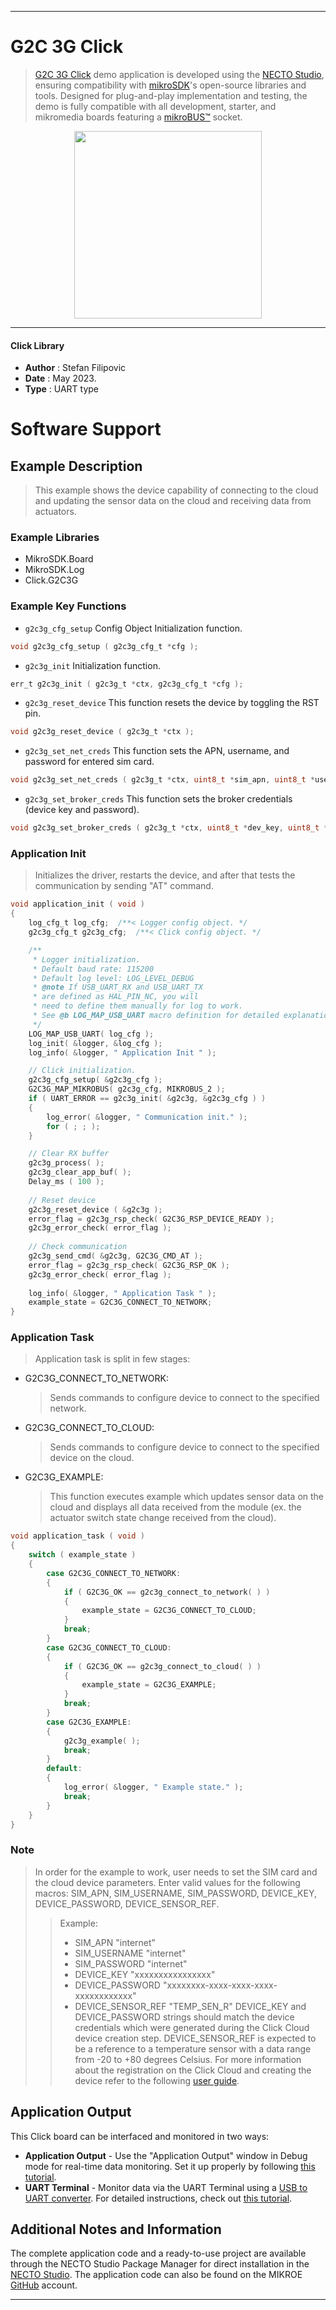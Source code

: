 
---
# G2C 3G Click

> [G2C 3G Click](https://www.mikroe.com/?pid_product=MIKROE-3888) demo application is developed using
the [NECTO Studio](https://www.mikroe.com/necto), ensuring compatibility with [mikroSDK](https://www.mikroe.com/mikrosdk)'s
open-source libraries and tools. Designed for plug-and-play implementation and testing, the demo is fully compatible with
all development, starter, and mikromedia boards featuring a [mikroBUS&trade;](https://www.mikroe.com/mikrobus) socket.

<p align="center">
  <img src="https://www.mikroe.com/?pid_product=MIKROE-3888&image=1" height=300px>
</p>

---

#### Click Library

- **Author**        : Stefan Filipovic
- **Date**          : May 2023.
- **Type**          : UART type

# Software Support

## Example Description

> This example shows the device capability of connecting to the cloud and updating the sensor data on the cloud and receiving data from actuators.

### Example Libraries

- MikroSDK.Board
- MikroSDK.Log
- Click.G2C3G

### Example Key Functions

- `g2c3g_cfg_setup` Config Object Initialization function.
```c
void g2c3g_cfg_setup ( g2c3g_cfg_t *cfg );
```

- `g2c3g_init` Initialization function.
```c
err_t g2c3g_init ( g2c3g_t *ctx, g2c3g_cfg_t *cfg );
```

- `g2c3g_reset_device` This function resets the device by toggling the RST pin.
```c
void g2c3g_reset_device ( g2c3g_t *ctx );
```

- `g2c3g_set_net_creds` This function sets the APN, username, and password for entered sim card.
```c
void g2c3g_set_net_creds ( g2c3g_t *ctx, uint8_t *sim_apn, uint8_t *username, uint8_t *password );
```

- `g2c3g_set_broker_creds` This function sets the broker credentials (device key and password).
```c
void g2c3g_set_broker_creds ( g2c3g_t *ctx, uint8_t *dev_key, uint8_t *password );
```

### Application Init

> Initializes the driver, restarts the device, and after that tests the communication by sending "AT" command.

```c
void application_init ( void )
{
    log_cfg_t log_cfg;  /**< Logger config object. */
    g2c3g_cfg_t g2c3g_cfg;  /**< Click config object. */

    /** 
     * Logger initialization.
     * Default baud rate: 115200
     * Default log level: LOG_LEVEL_DEBUG
     * @note If USB_UART_RX and USB_UART_TX 
     * are defined as HAL_PIN_NC, you will 
     * need to define them manually for log to work. 
     * See @b LOG_MAP_USB_UART macro definition for detailed explanation.
     */
    LOG_MAP_USB_UART( log_cfg );
    log_init( &logger, &log_cfg );
    log_info( &logger, " Application Init " );

    // Click initialization.
    g2c3g_cfg_setup( &g2c3g_cfg );
    G2C3G_MAP_MIKROBUS( g2c3g_cfg, MIKROBUS_2 );
    if ( UART_ERROR == g2c3g_init( &g2c3g, &g2c3g_cfg ) ) 
    {
        log_error( &logger, " Communication init." );
        for ( ; ; );
    }

    // Clear RX buffer
    g2c3g_process( );   
    g2c3g_clear_app_buf( );
    Delay_ms ( 100 );
    
    // Reset device
    g2c3g_reset_device ( &g2c3g );
    error_flag = g2c3g_rsp_check( G2C3G_RSP_DEVICE_READY );
    g2c3g_error_check( error_flag );
    
    // Check communication
    g2c3g_send_cmd( &g2c3g, G2C3G_CMD_AT );
    error_flag = g2c3g_rsp_check( G2C3G_RSP_OK );
    g2c3g_error_check( error_flag );
    
    log_info( &logger, " Application Task " );
    example_state = G2C3G_CONNECT_TO_NETWORK;
}
```

### Application Task

> Application task is split in few stages:
 - G2C3G_CONNECT_TO_NETWORK: 
   > Sends commands to configure device to connect to the specified network.
 - G2C3G_CONNECT_TO_CLOUD: 
   > Sends commands to configure device to connect to the specified device on the cloud.
 - G2C3G_EXAMPLE:
   > This function executes example which updates sensor data on the cloud and displays
   > all data received from the module (ex. the actuator switch state change received from the cloud).

```c
void application_task ( void )
{
    switch ( example_state )
    {
        case G2C3G_CONNECT_TO_NETWORK:
        {
            if ( G2C3G_OK == g2c3g_connect_to_network( ) )
            {
                example_state = G2C3G_CONNECT_TO_CLOUD;
            }
            break;
        }
        case G2C3G_CONNECT_TO_CLOUD:
        {
            if ( G2C3G_OK == g2c3g_connect_to_cloud( ) )
            {
                example_state = G2C3G_EXAMPLE;
            }
            break;
        }
        case G2C3G_EXAMPLE:
        {
            g2c3g_example( );
            break;
        }
        default:
        {
            log_error( &logger, " Example state." );
            break;
        }
    }
}
```

### Note

> In order for the example to work, user needs to set the SIM card and the cloud device parameters.
Enter valid values for the following macros: 
SIM_APN, SIM_USERNAME, SIM_PASSWORD, DEVICE_KEY, DEVICE_PASSWORD, DEVICE_SENSOR_REF.
> > Example: 
> > - SIM_APN              "internet"
> > - SIM_USERNAME         "internet"
> > - SIM_PASSWORD         "internet"
> > - DEVICE_KEY           "xxxxxxxxxxxxxxxx"
> > - DEVICE_PASSWORD      "xxxxxxxx-xxxx-xxxx-xxxx-xxxxxxxxxxxx"
> > - DEVICE_SENSOR_REF    "TEMP_SEN_R"
> DEVICE_KEY and DEVICE_PASSWORD strings should match the device credentials which were generated during the Click Cloud device creation step.
DEVICE_SENSOR_REF is expected to be a reference to a temperature sensor with a data range from -20 to +80 degrees Celsius.
For more information about the registration on the Click Cloud and creating the device refer to the following [user guide](https://download.mikroe.com/documents/click-cloud/guide-to-click-cloud.pdf).

## Application Output

This Click board can be interfaced and monitored in two ways:
- **Application Output** - Use the "Application Output" window in Debug mode for real-time data monitoring.
Set it up properly by following [this tutorial](https://www.youtube.com/watch?v=ta5yyk1Woy4).
- **UART Terminal** - Monitor data via the UART Terminal using
a [USB to UART converter](https://www.mikroe.com/click/interface/usb?interface*=uart,uart). For detailed instructions,
check out [this tutorial](https://help.mikroe.com/necto/v2/Getting%20Started/Tools/UARTTerminalTool).

## Additional Notes and Information

The complete application code and a ready-to-use project are available through the NECTO Studio Package Manager for 
direct installation in the [NECTO Studio](https://www.mikroe.com/necto). The application code can also be found on
the MIKROE [GitHub](https://github.com/MikroElektronika/mikrosdk_click_v2) account.

---
